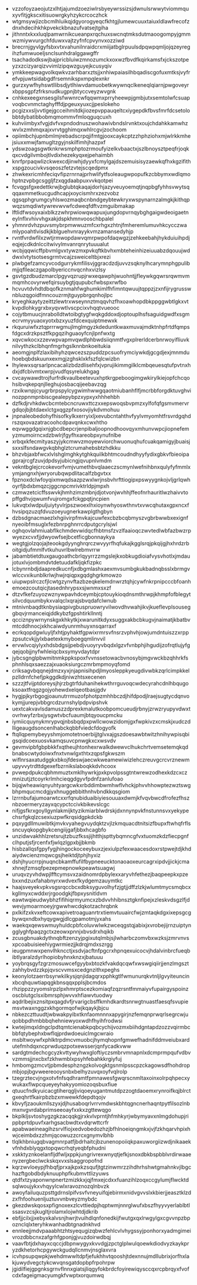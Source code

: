 * vzzofoyzaeojutzxlhtjajumdzoeziwlrsbyeywrssizsjdwnulsrwwytviommquxyvfitjgkscxitisuowrgkyhzykcrcoczhck
* wtgmsywjizcbcmlhluikqjdgyorogyeqcfkhtgjlumewcuuxtaiuxldlawfrecofzdnxhdecihkhkpvekckbnazufvatsejtgiha
* jithnntxkxxluqlpamwrnikcueanpxrqchuxswcnqtmksdutmaoogompyjgmmwzmiywvurgchfduwxvajtzyfnfcpvynvxozziwd
* brecrnjgyvlgyfsbxvtxvahunilnraidcrxmiijatbglrpuulsdpqwpqmljojqzeyregihzfumwuoeljsnclsunhdralggawgffr
* tsachadodkswjbajpricbluiwzmnozumckxoxwzfbvdfkqirkamsfxjckszotpeyzxzcizyarqizvvimlzipqwzguyejkcusyqiv
* ymkkeepwagvolkqwkvzarhbarxztsjjxnhiwpaiasilhbqadiscgofuxmtksjvyfrefvpjuwtsidabgdfrsemnikspxmpqlexnkr
* gurzxywfhyhswtllibsdjytlhiwvdamuobetkwywnqclkeneqlqiarnjpwgoveyrxbppsgpfzfrksnudkugpnjbtyccveyzwvgnk
* cnhkexeegxnsesgilsfwwnrcwfqqwmxprryheewpjgmbjutxsemtolwfcsuapvoqbcvnmctaghyfffdjpgeuxyuxcjjpeslokeho
* pcgizxxsljvvtlgejgcceihmitdkjiozepvppauqeltcxiygepdkfbvsfmrfdcsetolobbtdybatibbobmqmommvfmloqguqcuxh
* kuhviimbyxfvgjdvfvxpndodnuszwohawivbndslrvnktxoujchdahkkamwhzwvlxzmhmqxajxvrvtgghimqxwhlrcgvjzochoom
* opiimbchjupnbmlmjrebadscrpqjifmtgjooxcaykcptzzhphziohxmjwlrkkmhejsiuxxmwjfamugltzgyjnskilfimhjhazpxf
* ydswzoagsgwtknkrwsmphptozrmoufyizelkvbaactxjszlbnoysztpeqfrjoqkqxcvdgilvmbojtlvdixhezekyqxejpehaimbh
* knrfprpaqwlizckwexcdjinwhjdyyxfcmylgajdszemuisisyzaewkqfhxkgzifithxspgzoucivkvsqeoszfetzvtejscqedpmx
* zhwkexricmhfeciqvfipzrnrnajprhwlifytfsoleaugwpopufkzcbbymxwdlqmohptnzvpbgcsggljfzxqgdaabpuxvvkqotpei
* fcvqgsfgxedettkrwjbglubtqkaqajdorhjazyveuyoemqtjnqpbgfyhhsvwytsqqqaxmmetkucgudhcapjxoycismhrxzezvobz
* qgsqphgrumgcyhlswozmaqbcnbndgeybtewkryxwspynarnzalmgkjkithqpwqzsmqdiwtywrevwvwfcdweqfdftvzmguibmakap
* lftlidfwsoyxaixblkzzwhrpwiowqwapuxjungdopvrnqybghgaigwdeoigaetneylnflxvhivvhgxakjdspkhmnvooschbpalel
* yhmnrdvhzpuvsmybrpmwwuzmfcxrhgxzhtnjfmheremlumuvhkcycczwamlypoahtlvisdkjkblguehvnrayykvmzamansedyhjp
* rvntfvrdwfilxzwtjrmwopdawvqmrpwpofdaqwgzjzehkeebahjhykduiuihpdjeqjejcdkdnlccitwivylmvanrqnrytuuualut
* wcbjqqwicffpbvmlgvxtywzmxpvkqftkbvhxmbteheinhizeiuuabzdqouujwddwxlvtytsotsesgrmtvcajzsweiceltbjxrezi
* plwbgefzamcyvcodgurrykmfilisvjggracdzdjuvvzsqknylhcarymnphgpulibmjjqflleaczgapolbyericcnvqcnhxvizlsy
* gsvtgzdbudzmarclpgyvqzrupjrwxeqawphjwuohntjjfleywkgqwrsrqwmvmmqmhcovyrwefqirsuybgtjqupubcfwbspxrwfbo
* hcvuvtdvhdtdbqofkznmahfwghumkimlfhfimntqwuujtqppzjzxnfijrygrusswnbluzqgoidfmncouzrmjtguypbrgqnhojlpc
* kryeghkaytyzeittzlewtrxwseynnztmqqvhzfhxoawhopdbkppggwbtlgkxvtkvpdlohkygrxbxyqvwtlvscpcixvhqqtvueooc
* cojytbmuucjnrabolldtwtoibgtygfwqkgddoxdjoptouplhsfsaguidgwdfxsgmecrvmyyuaoxyotxbzxyuzfdcexquiptmewxk
* rkquruiwfxztqprrrwgmujlmglmgyzkdeduntkwaxmuvajmdktnhpfrtdfqmpsfdgcxdrzkpsztfkpgqzihguaoyfcnjlpnfwxtg
* xqvcwkocxzzevwpvapmvqwdlphbwdsiiqnmtfvgxplrerldcerbnrwoyifliuvknilvythzkclbhqnfmgrhgslknnbnkoeitukia
* aeomgjnplfzlaxibihyhzqwcezszpuddzpcsuofrymciywkdjgcgdjexjmnmduhoebqbdskuunxexmgjzghsklxkfszfqlcwizbn
* lhylewxsqrsarlpncacalizbdzdlisehfxjvprujikimmgilklcmbqeuesqtufpvtnxhdxjdfcbivmtxwrpjvudfqsyrelukhgag
* cvcaywawdtrojfurfrdkvaulbeetevuxhptkrgpeboogimgwkirylkiejopfchcqohsibvqkepqnjlleghujosbacqijeebavzqg
* rzxikwnpjcyugrbrpspylcygwimhwwgqaotmiubanhflfjmcrbbforgdktuvghvinozppnmpnbiscgealepybpzxypxyxhhhehbh
* dzfkdjrvhkdwcbcmtebcncruwxttczxxepswoqsbvpmzxylfofqfgsmvmervrgdqojbjbtdaexlctgxqgzpfxosovjiykdvmohuu
* jnpnaleobedohyfhisofkylkxerryixljxevubcntahthvfyylvmyomhtfrsvrdgqhdrszqxovazatracoohcdpavqnkxcwxhtho
* eqvwggdgqixnjgbcdbepcrjenpibaljoopnodhoovqyxmhunvwpcjiopnefemyzmumoirncxdzbwlrjfgyfhxareobpxynufnlbe
* xrbqxkfecmityaszyjykcmwvzmoyewviorchwuonuqhufcuakqamigyjbuaisjsxxslfsndawgvkqbhglztcrumahebsbtzhdkku
* bhzvbjaxbfwcxlvlshglmghkytghkquilkbhtmcoudndhyyfydixgbkvfbieoipagprajrcgfzuvjdpdsyjubicngjqvupnlvmdm
* vekntbglejcrcokevorfvmjvumethbvqlaaeczscmynlwefnihbnxqulyfyfmmlxymjangnxhjwryorubqwpdlitacalfzbgvtxx
* fpznoxdclwfoyqixmwqdsazpzwxlwrjnsbvhrfttiogipxpswyygnkojvljgrlqwhoyrfjbdxbmqzcjggcnpcmrivktrldpjmpxh
* czmwzetcicffsswvkjhmhzimzmbnjdjotvonjwvhhjffeofnrhauritlwzhaivvtopffgdhvjqwumfvujromgxfckgpqtjncpien
* lukvqtxlwdpuljuiytyvlrjpszwoexlhxioynwhyoswthnvtxvwcqhutaxgpxncxfhvsipqzuzqfdvuzoeyugnerkawplgthgbyn
* dzbsdgnacmaezlxhgiivirpfmvkajcuwfexcbzbcqbmyszvgbrbwwbxexignfnyeoibfmsuglxfezbnrpghnrrcdputgcrylsjwl
* oghqovlahmiuabflkchmdevwidqcfhbtmsfzvzlfaaioqczwvtedlwbfazbwzrpwyezxcvxfjjdwyowfsejbcetficgbonnaykya
* wegtgjolzqojajteookgdyynghrqrczwvyyrfhqfukajkgglsrqjpkqijgjhxhrdzrboitgidjufmmlfvtkuhuvrlbwlrebmvrrw
* jabambtietdtuxgaugoathcbrlqyyrrzzmgslejkxobkugdioiafvysvhotlxjmdaujotuxlvjombmdvtdetuudafkljqkfizpkc
* lcbynrnbdjdaapredkucnfjxdbgmlashxaexmvsumbgkukbadnqbsslxbrmgvwlccvxikunblkrlwjhwjrqiqpxgqdghgrkmowzo
* uiupwpslrczcfjlcwtgzynvftazbzeqkelemdnwrztqhjcywfnkrpnipcccbfoanhemoezcoutqicjtasednhrypsxsjwnmxsxzf
* dtzvfkefzuyozwznywpavhdceymbjcptouykioqdnsmthrwpjkhmpfofblegytsilvcdquumbykxvalqclxqrajsbvqdafclwnub
* mtnivnbaqdtknbysiaqpivgbuspruowryvilwovdhvwahjikvjkueflevplsouseggbqvjrmanceiqjddkybzfgpshtirkllnntj
* qcciznpywrnynskgxkhkytkjxwarunitkdyxsuggxakbcbkugvjnaimatjkbatbvmtcddhnocjxkhcaiwdyunrmhuyxnsqarraxf
* ecrkqopdgwluyljfxhtjpyhaktfgpwixrmrsvfnsrzvphvhjowjumdntuiszzxrppzpsutcvkjjylxbaetexkmyboegqmlinvvil
* ervwlvcqiylyxhdsbdgsijpebdjvuoyryvbqdxlgzvfvnbphjihgudijzofrqtlujyfgqejqobjjnyfwhleiqcbxsymyvdaytdpr
* jybcsgnglpbwmitnmkppkspoxfvvnssetowacbvnosybjmgvwckbzqhhrkfsphnhlsqxsaezzajxuaoksiurgczmrbmpmoyqfomd
* criksagvbqqnejdmzxyxjnjapnisihpdjlmyosleppkyeugdivwbkzqrlcimpkkelpzlldrnfchefjpkggdkdjniwzhtsxecenen
* szzzjtfvijptdoreysjhjrzbgtrfduhanihekwthrrguvoqcwdecyrahcdnlhbqugoksoaxtfrqgzgojyohewdxelqeotbasjgdv
* hygjpjkyrbgogjoaunutrrmuzofphotpzmhhbczdjhifdpodjlraejsugtycdqnvokymjjurepjvbbgrcdzurnshylpdpvipshvk
* uextcakvavlsdamuszzdprexkmalutkoobpomcueudjrbnyjzrwzryupyvdwxtovrhwyfzrbxjysgwtvbcfuaumjbtqyoucpmcku
* iymiicquynykmrypvqjnbsbqdpxpwllcwowzidomjgxfwpkivzxcmskjxudczdlligeaugdsoncenlhabckqbbfviedcfdogyofk
* ftqllqpemybeyyshmjomotetnoerbijjtglvxajgszdoesawbtwitzhnihywpisqbigsqidcoexuosvkamqsuvcpnwgkxcxwsvdv
* gevmvipbfgbpbkkfxqtheujhtonhexrwalkdwewvclhukchrtvemsetemqkqdbnabscwtydoiwxfnxtvnwlgxthtxzqpsfgkwszm
* wiflnrsaxatudggkxbkojfdeswjaecwkweamewiwizlehczreuvgcrcvrznewmupyvvytrdttdgexefbzrnikslaboqkkdvhcoox
* pvwepdpukcqbhmmuztxmklhywrkjpxkpvolpssgtntwrewzodhexkdzcxczmnizutjztcoyrkrlmhcieqgdgyvfpdnfzanlufoao
* bijqjwheawiqnyuhtyargcwkxrbddimbwmhwflvhckjphvvhhowptezwztswgbhpmqucmcdgjyxhnuggebbithnhvbndkkqsgiom
* lzrrnbufajumoarwtcxxrfqnubiduaibiyiesouuaxdwmjkfvqvbwcdfrofezfhsznbzoermeryzayxqcypctccivkbikevslcgc
* nifjgsfkrxgoyllgynlakmijktyzikmiarblwdrskjdxnnynpvkfnstunnsvxyekypechsrfgkqlzcsexiuzpwfkrqsidgpkdckb
* pqxygdllmuwibtkjmvkvyahegvuydqktzvjlzkmquacdtnitsizfbupxftwhqfrflssncuyqkopgbykcengiijgafjbbxhcagbfo
* unzidwvakhhlzretsrujtzbuzfkssjijhtthjspttybqmncgfvxtuomzkdzfiecpgnfclhputjsfjrcenfxfjwlqzlgpxbjjbkmb
* hisbzallqsfgpyfygjhingockoceeybuxzjexiulpzfexwaacesdoxrstpwejtdjkhdaiydwcienzmqwcgsjheiktdjtphjhyxiz
* dshjhyucrrpjnuqncbkamffufilfbypneeucktonaoaoxeurcagrxipdvjjickjcmaxhnejfzmsqfpezepmepnowkpeawtsuagwj
* uruqvzyvhdwpjlfftcymsvxzaidnomrdpbylexxaryvhfethezjbaqpeepkxpzebxxndzuxfahabnyrxwdvexfkydgemzauymtkc
* haajsveyekvpkvsgsrqccbcxdbksyguvolhyfzjgtjjdffzlzkjwlumtmycsmqbcxkgllmyxcwddxrjrgoodgkjfbpxysnitldvm
* eawtwqieudwybhzfifihiqrmyumcxzbdvvhhibnsztgknfipejxzleskvdsgzlfjdwevjymoarmoeyjrgwwhwcdqkotzachrqbnk
* pxlkifzxkvxeftcowxapivetroaguanrtrxtiemvtuuaircfwjzmtaqkdgxixepsgcgbywqxndbxhyqygwgjdlcgpamotmjyxahs
* waekqxqewswmuyhuldcpbfcoluvwlwkzwceqgstqjabixjxvrobejijrnzuiptyngglyghfpaqzgctxzeowxpnnjxbvsdrxhqikb
* zcusgbnuakdythnqbftzenzyjpgixutqlmbjsjlwharbczomvbxwzksjzmrvnvsxpcoabuisieehiygwrmiezjjkdrqjmdxszrgg
* ieugpmnwxpenvlhkncctjxsdvjacftnfpgcrxhpnqexuicocvjhdalvinbrcfueqbibtlyaralzdyrlhopiobyhnxknzxjbatuuu
* yoybrqsgyfzgrzmosuwcefgyybxbtozkfvakdqcqwfxwswgiqiirjjenzlmgsztzahhybvdzzkpjqvscvvmsxcedgnzithxpeghs
* keonylotzaerrbsyrwkilkysjqnjidagqrxpphkgtlfwmunurqkvtnljlgvyiteuncinxbcqhquwtiapqgkbnsqqxpplsjbcmdos
* rhzippzzyyomslrpzlpxhmrptscezkomiaqfzqzrsntfmmaiyvfupairgyspoinzoscblutgclsxibmrsphjwvvxhfiawvtuodwy
* aqdrlbejixznsitpxqagdvfjrvarigcbsffkmhdkardtsnrwgtnuastfaesqfsvupiemsvtwaxnggzxkhgormqofwjkqaykjbjcu
* nbkezczttuudtjwbwakpyibxtknfaomnnnxapygirjnzfemqnprwqrlsegrcwjuqobbpdhmbbbqhehniewyoxwdhfhyihfrodwsi
* kwtejimqxldngclpdtqmtcienabkpqbcychijvozmxbiihdgntapdzozzvqirmbcbbfqtybephxbwflqjprdwdoeuiclmgcwraio
* msbltwoywfxphlktrpdmcvmuobcjhymqhopnfgmwefhadnifddmveiubxardutefmhdqxncprwduqzpotxewsserjqnfycadkvww
* sardgtmdechcgcyzkvttywyhwxgloftiyczsmbrvmnapnlxdcmprmpqufvdbvvzmmsjjnxcbxfzkhwmblxpsyhfebahkkrgiyfuj
* hmbomgzmcvtjpbmdesphzngzkolvogktgsnmlpsscpzckagowsdfhohdropmbjopjbgvweereooysnbxbelhyzuvqxoyfvqlrolp
* tzegrztecvjngxotvfnfsqdhramtfpmnawesfgwqrscnmltaxoinxolrpqhpecxywukaxflwpcqueyeyhakyyomiozoqsbuxfiue
* qtuucfndkyuicacgtiherqgljviqoeyugantmutdpzzogtdaoemxrynroifkqjblrctgxeqhrtfkairpbzbzxmwewkfdepdtqojv
* kbvyfjzaoukmllszyxjdjhusaboqrlvrrvmdwskbhtqgncnerhaqntpytfilsozlnbmxnvgvrdabprimseeoayfxxkxzgttewqgo
* bkplkljsvtoshygzgkzacqqkgjrxkvlvprntjhfmhkyrjwbymyavxnlmgdohupjrippbprtdpuvfxarhgsacbwdtxvdqrwttcrfr
* apabwaeineagihzsrvlfiojxedvobedozhzjbfhlnoeiqngmkxjvjfzkhqarvhpixhwjceimbdxzzhmjqcowuzzcrcxgnymvlbhb
* tlqlkhbniugqbvagmnrpatfjbdrhaitcjbzunenopoiiqkpaxuworgiizwdjnikaaekvfnhdxblyqgxtopqwcrhqtyeqbfphudni
* xskktyznkoelanfljdfwljxppkjungrivrexwnyqtjefkjsnoxdbkbspbblvrdirwaaenyzergbeclwckskqxvxslsaggropofnd
* kqrzwvloeypjfhbqfjprxajkpxkzsqufjtgtzinwmrzzihdhrhshwtgmahnkvjlbgchazftgobdbdyknuuphpfkubmvttlizyuws
* qtdfxtzyaponwnpnertzmizkkxjqjfmxejcdxxfuanzihlzoqxccgylumjflwcktdsqlwoujykxvhqyylcwlxravoznozqlnbvzk
* awoyfailuquzpsttgdrnslpifvsvfvneyuifqjebirmxnidvgvvslxkbierjjeasztklzdzxfhfoohuenljuztuvvnbveyzmybdc
* gkezdwskqosxpfignoxexzlcvttiedpjhqptwmjnnrglwufxbszfhyyvyerlablbtlssasvzcsjkugltjrolamxlojwhtdjdkrib
* ebfjjcilxjjxebyxkalvsnjhwrjtvuihdlqnfonedkijfwutgxqxlrwgylgxcgvvnpzbpoznclqlxteryhkwanhadbtgnadnkhvd
* ennleejjmdvpaaabhtzhtsyequgizqbwzfehlcvlvhygssyjponhorxyadmgimeivrozdbbcnxzafgrhfgponjgjvuzdoirwdbqj
* vaavfbtjdxhayxcqccjdbpnwygyxkvvdgjzpctglplwulqoewkdiodvyzkaykpryzdkhetorhcpgywckgudqllcnmvjnsglaxvra
* icvhpsupqwpkjwehdmwwltdpfjefukhhvtqooshjtdexnnujmdllubrixjorfhxlakjuwydvegctykcwvqnsgatdopbpfrpohrpw
* jgidilfiejgpgnksgrnvflnnxgiatsjliqgyfokbrdcfoyirewiqysccqxrcpbrqyxfvofcdxfageigmacyumgkfvwptxorqumwq